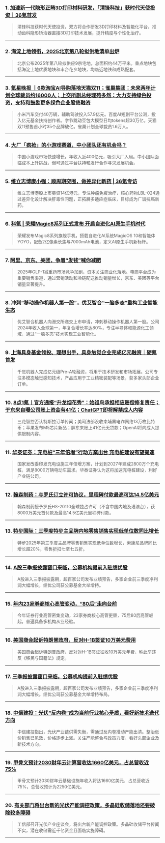 ### 1. [加速新一代隐形正畸3D打印材料研发，「清锋科技」获时代天使投资｜36氪首发](https://36kr.com/p/3511354814405508?f=rss)

> 清锋科技获时代天使投资，双方将合作研发3D打印材料及智能化平台，推动齿科隐形矫治器直接3D打印技术发展，提升精度与个性化治疗。

---


### 2. [海淀上地领衔，2025北京第八轮拟供地清单出炉](https://36kr.com/p/3511766418365571?f=rss)

> 北京公布2025年第八轮拟供应9宗宅地，总面积约44万平米。重点地块包括海淀上地优质地块和丰台花乡地块，均临近地铁和成熟配套。

---


### 3. [氪星晚报 ｜6款淘宝AI导购落地天猫双11；雀巢集团：未来两年计划全球裁员约16000人；上交所副总经理苑多然：大力支持绿色投资，支持和鼓励更多绿色企业股债融资](https://36kr.com/p/3511759837518728?f=rss)

> 小米汽车交付40万辆，辅助驾驶投入57.9亿元。百度AI短剧平台公测，投入亿元基金扶持创作者。字节跳动豆包大模型日均tokens超30万亿。天猫双11预售首小时35个品牌破亿。雀巢计划全球裁员1.6万人。

---


### 4. [大厂「疯抢」的小游戏赛道，中小团队还有机会吗？](https://36kr.com/p/3511686181510280?f=rss)

> 中国小游戏市场快速增长，年收入近400亿元，吸引大厂入局。中小团队面临成本上升挑战，但可通过平台扶持和发行合作寻求发展机会。

---


### 5. [维立志博康小强：顺周期突围，做差异化新药 | 36氪专访](https://36kr.com/p/3504732625329280?f=rss)

> 维立志博港股上市募资14亿港元，专注肿瘤免疫治疗，核心药物LBL-024通过差异化设计解决肝毒性问题，正拓展多适应症临床，目标成为广谱抗癌新药。

---


### 6. [科氪 | 荣耀Magic8系列正式发布  开启自进化AI原生手机时代](https://36kr.com/p/3511408971127942?f=rss)

> 荣耀发布Magic8系列旗舰手机，搭载自进化AI系统MagicOS 10和智能体YOYO，配备2亿像素长焦与7000mAh电池，定义AI原生手机新标杆。

---


### 7. [阿里、京东、美团，争着“发钱”喊你减肥](https://36kr.com/p/3510087825218692?f=rss)

> 2025年GLP-1减重药市场竞争加剧，资本关注商业化落地。电商平台成为重要销售渠道，通过营销活动和冷链配送推动销量增长，京东、美团等平台销量显著提升。

---


### 8. [冲刺“移动操作机器人第一股”，优艾智合“一脑多态”重构工业智能生态](https://36kr.com/p/3511255778990985?f=rss)

> 优艾智合机器人向港交所递交上市申请，冲刺移动操作机器人第一股。公司2024年收入全球第一，年复合增长率达80%，专注半导体和能源化工领域，通过“一脑多态”技术实现工业智能化。

---


### 9. [上海具身基金领投、理想出手，具身触觉企业完成亿元融资｜硬氪首发](https://36kr.com/p/3510172974766979?f=rss)

> 千觉机器人完成亿元级Pre-A轮融资，将用于技术研发和市场拓展。公司专注多模态触觉感知技术，产品应用于工业精密装配等场景，获多家头部企业订单。

---


### 10. [8点1氪丨官方通报“升龙烟花秀”：始祖鸟承担相应赔偿修复责任；于东来自曝公司账上资金有41亿；ChatGPT即将解禁成人内容](https://36kr.com/p/3511110575234180?f=rss)

> 三花智控否认特斯拉订单传闻；美司法部没收柬埔寨电诈网络13万枚比特币；苹果发布M5芯片新品；胖东来账上41亿元无贷款；OpenAI将向成人提供限制内容。

---


### 11. [华泰证券：充电桩“三年倍增”行动方案出台 充电桩建设有望提速](https://36kr.com/newsflashes/3512523056929673?f=rss)

> 国家发改委印发充电设施三年倍增方案，计划到2027年建成2800万个充电桩，满足8000万辆电动车需求。华泰证券认为这将加速充电桩建设，利好产业链公司。

---


### 12. [翰森制药：与罗氏订立许可协议，里程碑付款最高可达14.5亿美元](https://36kr.com/newsflashes/3512511209708678?f=rss)

> 翰森制药授予罗氏HS-20110全球独占许可（不含中国内地及港澳台），获8000万美元首付款及最高14.5亿美元里程碑付款。

---


### 13. [特步国际：三季度特步主品牌内地零售销售实现低单位数同比增长](https://36kr.com/newsflashes/3512510376057987?f=rss)

> 特步2025年第三季度主品牌零售销售实现低单位数增长，索康尼品牌同比增长超20%，零售折扣七至七五折。

---


### 14. [A股三季报披露窗口来临，公募机构提前入驻绩优股](https://36kr.com/newsflashes/3512509692713858?f=rss)

> A股进入三季报披露期，超百家公司发布业绩预告，多家企业前三季度净利润大幅增长，绩优公司获公募基金大举增持。

---


### 15. [年内23家券商核心高管变动，“80后”走向台前](https://36kr.com/newsflashes/3512506829167748?f=rss)

> 今年证券行业高管密集变动，23家券商核心高管更替，75后80后高管崛起，普遍具备多机构从业经验。

---


### 16. [美国商会起诉特朗普政府，反对H-1B签证10万美元费用](https://36kr.com/newsflashes/3512506055056515?f=rss)

> 美国商会起诉特朗普政府，反对对H-1B签证征收10万美元年费，称此举违反《移民与国籍法》规定。

---


### 17. [三季报披露窗口来临，公募机构提前入驻绩优股](https://36kr.com/newsflashes/3512504788081538?f=rss)

> A股进入三季报披露期，超百家公司发布业绩预告，多家企业前三季度净利润大幅增长。绩优公司获公募基金大举增持布局。

---


### 18. [中信建投：光伏“反内卷”成为当前行业核心矛盾，看好新技术迭代方向](https://36kr.com/newsflashes/3512503713127552?f=rss)

> 中信建投指出，光伏产业链供需失衡，需通过反内卷推动产能出清。整治低价销售已见效，价格逐步上涨。关注产能整合与政策力度，看好头部企业及新技术方向。

---


### 19. [甲骨文预计2030财年云计算营收达1660亿美元，占总营收近75%](https://36kr.com/newsflashes/3512499852172166?f=rss)

> 甲骨文预计2030财年云基础设施年收入将达1660亿美元，占总营收近75%，总营收预计为2250亿美元。

---


### 20. [有关部门将出台新的光伏产能调控政策，多晶硅收储落地还要破除较多障碍](https://36kr.com/newsflashes/3512499180247943?f=rss)

> 工信部召开光伏产业座谈会，将出台新产能调控政策。多晶硅收储平台传闻不实，潜在收储需近千亿资金且面临实施障碍。

---

